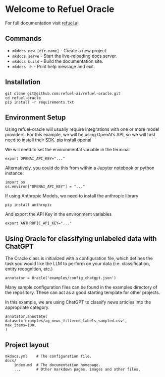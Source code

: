 # Welcome to Refuel Oracle

For full documentation visit [refuel.ai](https://www.refuel.ai).

## Commands

* `mkdocs new [dir-name]` - Create a new project.
* `mkdocs serve` - Start the live-reloading docs server.
* `mkdocs build` - Build the documentation site.
* `mkdocs -h` - Print help message and exit.

## Installation

    git clone git@github.com:refuel-ai/refuel-oracle.git
    cd refuel-oracle
    pip install -r requirements.txt

## Environment Setup
Using refuel-oracle will usually require integrations with one or more model providers.
For this example, we will be using OpenAI’s API, so we will first need to install their SDK.
pip install openai


We will need to set the environmental variable in the terminal

    export OPENAI_API_KEY="..."


Alternatively, you could do this from within a Jupyter notebook or python instance:

    import os
    os.environ["OPENAI_API_KEY"] = "..."


If using Anthropic Models, we need to install the anthropic library

    pip install anthropic


And export the API Key in the environment variables

    export ANTHROPIC_API_KEY="..."


## Using Oracle for classifying unlabeled data with ChatGPT

The Oracle class is initialized with a configuration file, which defines the task you would like the LLM to perform on your data (i.e. classification, entity recognition, etc.)

    annotator = Oracle('examples/config_chatgpt.json')


Many sample configuration files can be found in the examples directory of the repository. These can act as a good starting template for other projects.

In this example, we are using ChatGPT to classify news articles into the appropriate category.

    annotator.annotate(
    dataset='examples/ag_news_filtered_labels_sampled.csv',
    max_items=100,
    )



## Project layout

    mkdocs.yml    # The configuration file.
    docs/
        index.md  # The documentation homepage.
        ...       # Other markdown pages, images and other files.
